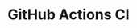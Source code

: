 # GitHub Actions CI













































































































































































































































































































































































































































































































































































































































































































































































































































































































































































































































































































































































































































































































































































































































































































































































































































































































































































































































































































































































































































































































































































































































































































































































































































































































































































































































































































































































































































































































































































































































































































































































































































































































































































































